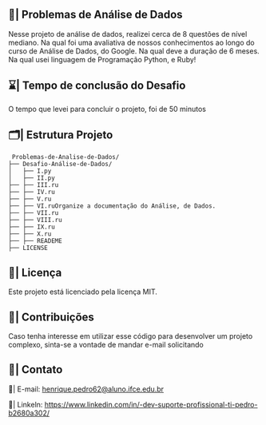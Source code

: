 ## 🎲| Problemas de Análise de Dados 

  Nesse projeto de análise de dados, realizei cerca de 8 questões de nível mediano. Na qual foi uma avaliativa de nossos conhecimentos ao longo do curso de Análise de Dados, do Google. Na qual deve a duração de 6 meses. Na qual usei linguagem de Programação Python, e Ruby!

  ## ⌛| Tempo de conclusão do Desafio 

  O tempo que levei para concluir o projeto, foi de 50 minutos
 
 ## 🗂️| Estrutura Projeto  
        
```          
 Problemas-de-Analise-de-Dados/   
├── Desafio-Análise-de-Dados/   
│   ├── I.py   
│   ├── II.py 
├── ├── III.ru   
├── ├── IV.ru  
├── ├── V.ru
├── ├── VI.ruOrganize a documentação do Análise, de Dados.
├── ├── VII.ru
├── ├── VIII.ru
├── ├── IX.ru
├── ├── X.ru
├── ├── READEME
├── LICENSE
``` 

 ## 📑| Licença

 Este projeto está licenciado pela licença MIT.

## 👥| Contribuições

Caso tenha interesse em utilizar esse código para desenvolver um projeto complexo, sinta-se a vontade de mandar e-mail solicitando

## 📧| Contato 

 📩| E-mail: henrique.pedro62@aluno.ifce.edu.br

 📱| Linkeln: https://www.linkedin.com/in/-dev-suporte-profissional-ti-pedro-b2680a302/
  
